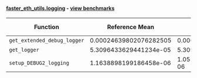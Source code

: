 #### [faster_eth_utils.logging](https://github.com/BobTheBuidler/faster-eth-utils/blob/master/faster_eth_utils/logging.py) - [view benchmarks](https://github.com/BobTheBuidler/faster-eth-utils/blob/master/benchmarks/test_logging_benchmarks.py)

| Function | Reference Mean | Faster Mean | % Change | Speedup (%) | x Faster | Faster |
|----------|---------------|-------------|----------|-------------|----------|--------|
| `get_extended_debug_logger` | 0.00024639802076282505 | 0.0002462343130624967 | 0.07% | 0.07% | 1.00x | ✅ |
| `get_logger` | 5.3096433629441234e-05 | 5.309544848494891e-05 | 0.00% | 0.00% | 1.00x | ✅ |
| `setup_DEBUG2_logging` | 1.1638898199186458e-06 | 1.0559071785476078e-06 | 9.28% | 10.23% | 1.10x | ✅ |
